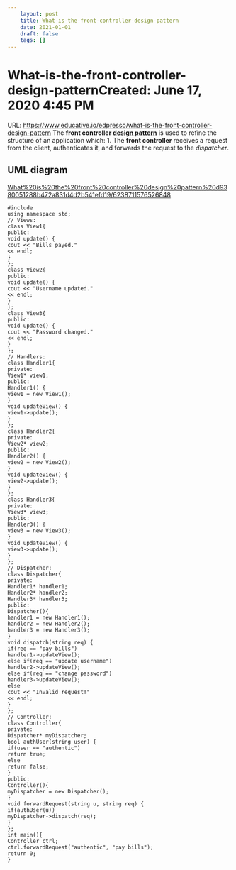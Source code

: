 ```yaml
---
 	layout: post
 	title: What-is-the-front-controller-design-pattern
 	date: 2021-01-01
 	draft: false
 	tags: []
---
```


# What-is-the-front-controller-design-patternCreated: June 17, 2020 4:45 PM
URL: https://www.educative.io/edpresso/what-is-the-front-controller-design-pattern
The **front controller [design pattern](https://www.educative.io/edpresso/design-patterns-in-java)** is used to refine the structure of an application which:
1.
The **front controller** receives a request from the client, authenticates it, and forwards the request to the *dispatcher*.
## UML diagram
[What%20is%20the%20front%20controller%20design%20pattern%20d9380051288b472a831d4d2b541efd19/6238711576526848](What%20is%20the%20front%20controller%20design%20pattern%20d9380051288b472a831d4d2b541efd19/6238711576526848)
```
#include
using namespace std;
// Views:
class View1{
public:
void update() {
cout << "Bills payed."
<< endl;
}
};
class View2{
public:
void update() {
cout << "Username updated."
<< endl;
}
};
class View3{
public:
void update() {
cout << "Password changed."
<< endl;
}
};
// Handlers:
class Handler1{
private:
View1* view1;
public:
Handler1() {
view1 = new View1();
}
void updateView() {
view1->update();
}
};
class Handler2{
private:
View2* view2;
public:
Handler2() {
view2 = new View2();
}
void updateView() {
view2->update();
}
};
class Handler3{
private:
View3* view3;
public:
Handler3() {
view3 = new View3();
}
void updateView() {
view3->update();
}
};
// Dispatcher:
class Dispatcher{
private:
Handler1* handler1;
Handler2* handler2;
Handler3* handler3;
public:
Dispatcher(){
handler1 = new Handler1();
handler2 = new Handler2();
handler3 = new Handler3();
}
void dispatch(string req) {
if(req == "pay bills")
handler1->updateView();
else if(req == "update username")
handler2->updateView();
else if(req == "change password")
handler3->updateView();
else
cout << "Invalid request!"
<< endl;
}
};
// Controller:
class Controller{
private:
Dispatcher* myDispatcher;
bool authUser(string user) {
if(user == "authentic")
return true;
else
return false;
}
public:
Controller(){
myDispatcher = new Dispatcher();
}
void forwardRequest(string u, string req) {
if(authUser(u))
myDispatcher->dispatch(req);
}
};
int main(){
Controller ctrl;
ctrl.forwardRequest("authentic", "pay bills");
return 0;
}
```
